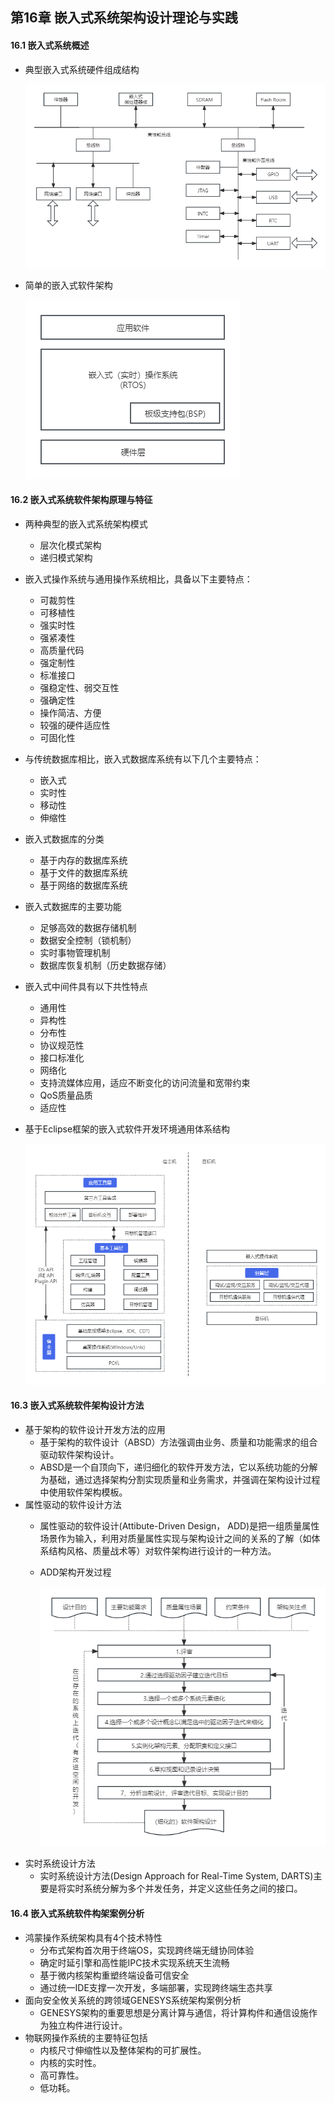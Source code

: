 ## 第16章 嵌入式系统架构设计理论与实践
#### 16.1 嵌入式系统概述
- 典型嵌入式系统硬件组成结构

	![EmbeddedSystem](images/EmbeddedSystem.png)

- 简单的嵌入式软件架构

	![EmbeddedSoftware](images/EmbeddedSoftware.png)
#### 16.2 嵌入式系统软件架构原理与特征
- 两种典型的嵌入式系统架构模式
	- 层次化模式架构
	- 递归模式架构
- 嵌入式操作系统与通用操作系统相比，具备以下主要特点：
	- 可裁剪性
	- 可移植性
	- 强实时性
	- 强紧凑性
	- 高质量代码
	- 强定制性
	- 标准接口
	- 强稳定性、弱交互性
	- 强确定性
	- 操作简洁、方便
	- 较强的硬件适应性
	- 可固化性
- 与传统数据库相比，嵌入式数据库系统有以下几个主要特点：
	- 嵌入式
	- 实时性
	- 移动性
	- 伸缩性
- 嵌入式数据库的分类
	- 基于内存的数据库系统
	- 基于文件的数据库系统
	- 基于网络的数据库系统
- 嵌入式数据库的主要功能
	- 足够高效的数据存储机制
	- 数据安全控制（锁机制）
	- 实时事物管理机制
	- 数据库恢复机制（历史数据存储）
- 嵌入式中间件具有以下共性特点
	- 通用性
	- 异构性
	- 分布性
	- 协议规范性
	- 接口标准化
	- 网络化
	- 支持流媒体应用，适应不断变化的访问流量和宽带约束
	- QoS质量品质
	- 适应性
- 基于Eclipse框架的嵌入式软件开发环境通用体系结构

	![Eclipse](images/Eclipse.png)
#### 16.3 嵌入式系统软件架构设计方法
- 基于架构的软件设计开发方法的应用
	- 基于架构的软件设计（ABSD）方法强调由业务、质量和功能需求的组合驱动软件架构设计。
	- ABSD是一个自顶向下，递归细化的软件开发方法，它以系统功能的分解为基础，通过选择架构分割实现质量和业务需求，并强调在架构设计过程中使用软件架构模板。
- 属性驱动的软件设计方法
	- 属性驱动的软件设计(Attibute-Driven Design， ADD)是把一组质量属性场景作为输入，利用对质量属性实现与架构设计之间的关系的了解（如体系结构风格、质量战术等）对软件架构进行设计的一种方法。
	- ADD架构开发过程
	
		![ADD](images/ADD.png)
- 实时系统设计方法
	- 实时系统设计方法(Design Approach for Real-Time System, DARTS)主要是将实时系统分解为多个并发任务，并定义这些任务之间的接口。
#### 16.4 嵌入式系统软件构架案例分析
- 鸿蒙操作系统架构具有4个技术特性
	- 分布式架构首次用于终端OS，实现跨终端无缝协同体验
	- 确定时延引擎和高性能IPC技术实现系统天生流畅
	- 基于微内核架构重塑终端设备可信安全
	- 通过统一IDE支撑一次开发，多端部署，实现跨终端生态共享
- 面向安全攸关系统的跨领域GENESYS系统架构案例分析
	- GENESYS架构的重要思想是分离计算与通信，将计算构件和通信设施作为独立构件进行设计。
- 物联网操作系统的主要特征包括
	- 内核尺寸伸缩性以及整体架构的可扩展性。
	- 内核的实时性。
	- 高可靠性。
	- 低功耗。